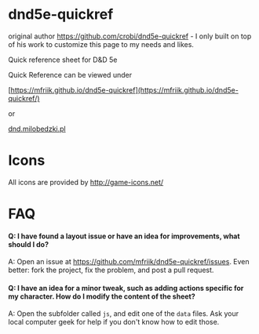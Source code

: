 dnd5e-quickref
==============
original author https://github.com/crobi/dnd5e-quickref - I only built on top of his work to customize this page to my needs and likes.

Quick reference sheet for D&amp;D 5e

Quick Reference can be viewed under

[https://mfriik.github.io/dnd5e-quickref](https://mfriik.github.io/dnd5e-quickref/)

or

[dnd.milobedzki.pl
](https://dnd.milobedzki.pl/)

Icons
==============

All icons are provided by http://game-icons.net/

FAQ
===

#### Q: I have found a layout issue or have an idea for improvements, what should I do? ####
A: Open an issue at https://github.com/mfriik/dnd5e-quickref/issues. Even better: fork the project, fix the problem, and post a pull request.

#### Q: I have an idea for a minor tweak, such as adding actions specific for my character. How do I modify the content of the sheet? ####
A: Open the subfolder called `js`, and edit one of the `data` files. Ask your local computer geek for help if you don't know how to edit those.
